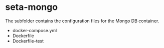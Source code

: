 # seta-mongo

The subfolder contains the configuration files for the Mongo DB container.

* docker-compose.yml 
* Dockerfile
* Dockerfile-test